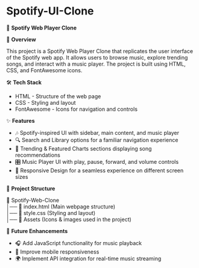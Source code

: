 # Spotify-UI-Clone

🎵 <b>Spotify Web Player Clone</b>

📌 <b>Overview</b>

This project is a Spotify Web Player Clone that replicates the user interface of the Spotify web app. It allows users to browse music, explore trending songs, and interact with a music player. The project is built using HTML, CSS, and FontAwesome icons.

🛠️ <b>Tech Stack</b>
<ul>
  <li>HTML - Structure of the web page</li>
  <li>CSS - Styling and layout</li>
  <li>FontAwesome - Icons for navigation and controls</li>
</ul>

✨ <b>Features</b>
<ul>
  <li>🎶 Spotify-inspired UI with sidebar, main content, and music player</li>
  <li>🔍 Search and Library options for a familiar navigation experience</li>
  <li>📌 Trending & Featured Charts sections displaying song recommendations</li>
  <li>🎛 Music Player UI with play, pause, forward, and volume controls</li>
  <li>🌙 Responsive Design for a seamless experience on different screen sizes</li>
</ul>

📂 <b>Project Structure</b>

  📁 Spotify-Web-Clone<br>
  │── 📄 index.html  (Main webpage structure)<br>
  │── 📄 style.css   (Styling and layout)<br>
  │── 📂 Assets      (Icons & images used in the project)<br>

🌟 <b>Future Enhancements</b>
<ul>
  <li>🎧 Add JavaScript functionality for music playback</li>
  <li>📱 Improve mobile responsiveness</li>
  <li>🌍 Implement API integration for real-time music streaming</li>
</ul>

